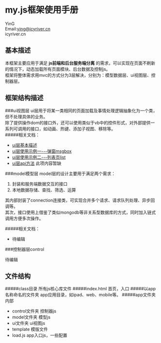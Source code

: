 my.js框架使用手册
=

YinG<br>
Email:<ying@icyriver.cn><br>
icyriver.cn

基本描述
-
本框架主要应用于满足 **js前端和后台服务端分离** 的需求，可以实现在页面不刷新的情况下，动态加载所有页面模块、后台数据及控制js。<br>
框架将整体需求用mvc的方式分为3层解决，分别为：模型数据层、ui视图层、控制器层。<br>

框架结构描述
-
###ui视图层
ui层用于将某一类相同的页面加载及事情处理逻辑抽象化为一个类，但不处理具体的业务。<br>
除了提供操作dom的接口外，还可以使用类似于vb中的控件形式，对外部提供一系列可调用的接口，如动画、热键、添加子视图、移除等。<br>
#####相关文档：

* [ui层基本描述](/doc/ui层基本描述.md/)
* [ui层使用示例一---弹窗msgbox](/doc/ui层使用示例一.md/)
* [ui层使用示例二---列表页list](/doc/ui层使用示例二.md/)
* [ui层api方法](/doc/ui层api方法.md/) 此项内容暂缺

###model模型层
model层的设计主要用于满足两个需求：

1. 封装和服务端数据交互的接口
2. 本地数据存储、查找、筛选、运算

其内部封装了connection连接类，可实现合并多个请求、请求队列处理、异步回调等。<br>
其次，接口使用上借鉴了类似mongodb等非关系型数据库的方式，同时加入链式调用方便多次操作。

#####相关文档：

* 待编辑


###控制器层control

待编辑

文件结构
-
#####class目录
所有js核心库文件
#####index.html
首页，入口
#####以app名称命名的文件夹
app应用目录，如ipad、web、mobile等。
#####app文件夹内部
* control文件夹  控制器js
* model文件夹  模型js
* ui文件夹  ui视图js
* template 模版文件
* load.js app入口js，一些配置







